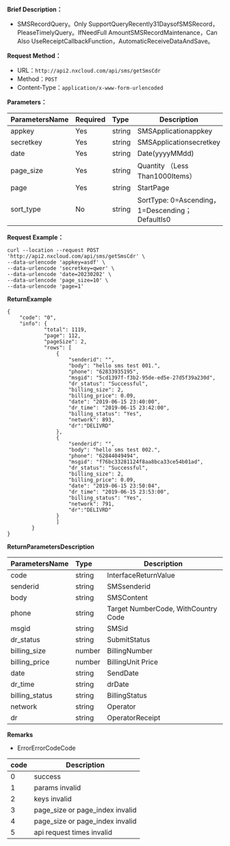     
**Brief Description：** 

- SMSRecordQuery。Only SupportQueryRecently31DaysofSMSRecord，PleaseTimelyQuery。IfNeedFull AmountSMSRecordMaintenance，Can Also UseReceiptCallbackFunction，AutomaticReceiveDataAndSave。

**Request Method：**
- URL：`http://api2.nxcloud.com/api/sms/getSmsCdr`
- Method：`POST`
- Content-Type：`application/x-www-form-urlencoded`

**Parameters：** 

|ParametersName|Required|Type|Description|
|:----    |:---|:----- |-----   |
|appkey   |Yes|string |SMSApplicationappkey  |
|secretkey   |Yes|string |SMSApplicationsecretkey  |
|date   |Yes|string |Date(yyyyMMdd)  |
|page_size   |Yes|string |Quantity （Less Than1000Items） |
|page   |Yes|string |StartPage  |
|sort_type   |No|string |SortType: 0=Ascending，1=Descending；DefaultIs0  |

**Request Example：**
```shell
curl --location --request POST 'http://api2.nxcloud.com/api/sms/getSmsCdr' \
--data-urlencode 'appkey=asdf' \
--data-urlencode 'secretkey=qwer' \
--data-urlencode 'date=20230202' \
--data-urlencode 'page_size=10' \
--data-urlencode 'page=1'
```

 **ReturnExample**

``` 
{
	"code": "0",
	"info": {
			"total": 1119,
			"page": 112,
			"pageSize": 2,
			"rows": [
				{
					"senderid": "",
					"body": "hello sms test 001.",
					"phone": "62833935195",
					"msgid": "5cd1397f-f3b2-95de-ed5e-27d5f39a230d",
					"dr_status": "Successful",
					"billing_size": 2,
					"billing_price": 0.09,
					"date": "2019-06-15 23:40:00",
					"dr_time": "2019-06-15 23:42:00",
					"billing_status": "Yes",
					"network": 893,
					"dr":"DELIVRD"
				},
				{
					"senderid": "",
					"body": "hello sms test 002.",
					"phone": "62844049494",
					"msgid": "f76bc33281124f8aa8bca33ce54b01ad",
					"dr_status": "Successful",
					"billing_size": 2,
					"billing_price": 0.09,
					"date": "2019-06-15 23:50:04",
					"dr_time": "2019-06-15 23:53:00",
					"billing_status": "Yes",
					"network": 791,
					"dr":"DELIVRD"
				}
				]
		}
}
```

 **ReturnParametersDescription** 

|ParametersName|Type|Description|
|:-----  |:-----|-----|
|code |string   |InterfaceReturnValue|
|senderid |string  |SMSsenderid |
|body |string   |SMSContent |
|phone |string   |Target NumberCode, WithCountry Code |
|msgid |string   |SMSid |
|dr_status |string   |SubmitStatus |
|billing_size |number   |BillingNumber |
|billing_price |number   |BillingUnit Price |
|date |string   |SendDate |
|dr_time |string   |drDate |
|billing_status |string   |BillingStatus |
|network |string   |Operator |
|dr |string   |OperatorReceipt |  

 **Remarks** 

- ErrorErrorCodeCode

|code|Description|
|:----- |-----|
|0 |success | 
|1|params invalid |
|2 |keys invalid | 
|3 |page_size or page_index  invalid | 
|4 |page_size or page_index invalid | 
|5 |api request times invalid  | 